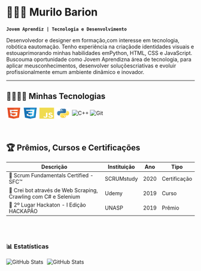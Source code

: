 # 👩🏻‍💻 Murilo Barion

**`Jovem Aprendiz | Tecnologia e Desenvolvimento`**

Desenvolvedor e designer em formação,com interesse em tecnologia, robótica eautomação. Tenho experiência na criaçãode identidades visuais e estouaprimorando minhas habilidades emPython, HTML, CSS e JavaScript. Buscouma oportunidade como Jovem Aprendizna área de tecnologia, para aplicar meusconhecimentos, desenvolver soluçõescriativas e evoluir profissionalmente emum ambiente dinâmico e inovador.

---

## 👨🏽‍💻🚀 Minhas Tecnologias  
  
<div style="display: inline_block">
  <img align="center" alt="HTML" height="30" width="40" src="https://raw.githubusercontent.com/devicons/devicon/master/icons/html5/html5-original.svg">
  <img align="center" alt="CSS" height="30" width="40" src="https://raw.githubusercontent.com/devicons/devicon/master/icons/css3/css3-original.svg">
  <img align="center" alt="JavaScript" height="30" width="40" src="https://raw.githubusercontent.com/devicons/devicon/master/icons/javascript/javascript-plain.svg"> 
  <img align="center" alt="Python" height="30" width="40" src="https://raw.githubusercontent.com/devicons/devicon/master/icons/python/python-original.svg">
  <img align="center" alt="C++" height="30" width="40" img src="https://cdn.jsdelivr.net/gh/devicons/devicon@latest/icons/cplusplus/cplusplus-original.svg">
  <img align="center" alt="Git" height="30" width="40" img src="https://cdn.jsdelivr.net/gh/devicons/devicon@latest/icons/git/git-original.svg">
</div><br>

<br/>

## 🏆 Prêmios, Cursos e Certificações

Descrição   | Instituição   | Ano | Tipo
--------- | --------- | ------ | ------
🏅 Scrum Fundamentals Certified - SFC™ | SCRUMstudy | 2020 | Certificação
🏅 Crei bot através de Web Scraping, Crawling com C# e Selenium | Udemy | 2019 | Curso
🏅 2º Lugar Hackaton - I Edição HACKAPÃO | UNASP | 2019 | Prêmio


<br/>
<br/>

### 📊 Estatísticas

<p>
  <img 
    align="left" 
    alt="GitHub Stats" 
    height="200" 
    style="padding-right: 10px;" 
    src="https://github-readme-stats.vercel.app/api?username=Larissakich&show_icons=true&theme=tokyonight&include_all_commits=true&locale=pt-br" 
  />

<img 
      align="left" 
      alt="GitHub Stats" 
      height="200" 
      src="https://github-readme-stats.vercel.app/api/top-langs/?username=larissakich&theme=tokyonight&layout=compact&custom_title=Tecnologias&langs_count=9" 
  />

</p>
